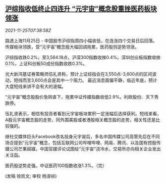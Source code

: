 <!--1637827262000-->
[沪综指收低终止四连升 “元宇宙”概念股重挫医药板块领涨](https://cn.reuters.com/article/china-stock-close-1125-thur-idCNKBS2IA0FU)
------

<div><i>2021-11-25T07:38:58Z</i></div><p>路透上海11月25日 - 中国股市沪综指周四小幅收低，在连涨四个交易日后回落。传媒板块领跌，受“元宇宙”概念股大幅回调拖累，医药股则逆势领涨。</p><p>沪综指收跌0.2%，至3,584.18点，沪深300指数收挫0.4%。深圳创业板指数收挫0.1%，上证科创板50成份指数收跌0.3%。</p><p>光大新鸿基证券策略师伍礼贤称，预计上证综指会在3,550点-3,600点的区间波动，短线而言3,600点会是其中一个阻力。 最近消息面偏平静，临近年底，预计大盘短线来讲不会有大的波幅。</p><p>“元宇宙”概念股股价急转直下，拖累中证传媒指数收低2.9%。利欧股份、天下秀跌停。</p><p>伍礼贤表示，相信有投资者看到元宇宙板块累积一定涨幅后选择获利。短线来看，A股元宇宙概念股的走势，同外围美股或者港股相关概念股的走势，相关性还是比较强的。</p><p>继社交媒体巨头Facebook改名投身元宇宙后，多名中国传媒公司高管先后在不同场合提到“元宇宙”概念，包括互联网公司哔哩哔哩、网易、腾讯、以及国有控股传媒公司芒果超媒。中国官媒评论试图给“元宇宙”浇冷水，交易所亦向相关企业发出关注函。</p><p>医药股逆势走强。中证医药100指数收涨1.3%。（完）</p><p>(发稿 徐凯文; 审校 杨淑祯)</p>
